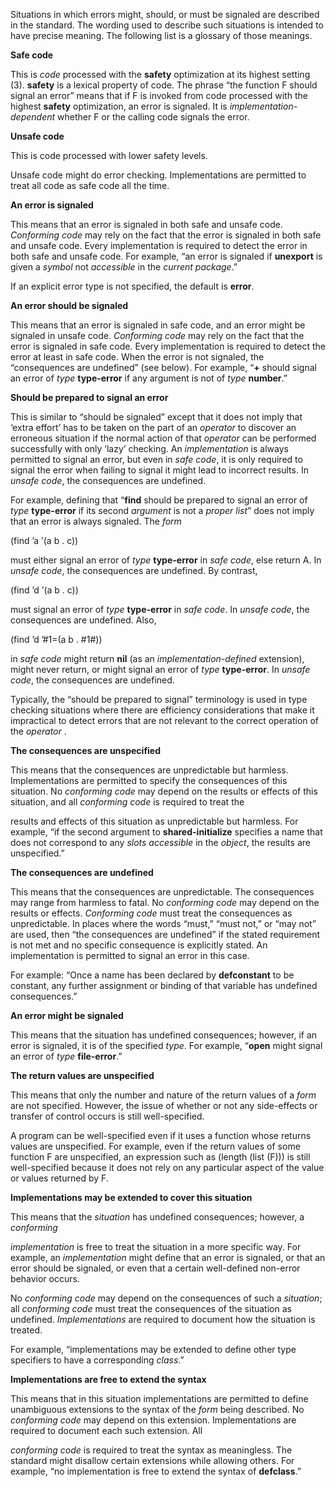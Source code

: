  



Situations in which errors might, should, or must be signaled are described in the standard. The wording used to describe such situations is intended to have precise meaning. The following list is a glossary of those meanings. 



**Safe code** 



This is *code* processed with the **safety** optimization at its highest setting (3). **safety** is a lexical property of code. The phrase “the function F should signal an error” means that if F is invoked from code processed with the highest **safety** optimization, an error is signaled. It is *implementation-dependent* whether F or the calling code signals the error.  







**Unsafe code** 



This is code processed with lower safety levels. 



Unsafe code might do error checking. Implementations are permitted to treat all code as safe code all the time. 



**An error is signaled** 



This means that an error is signaled in both safe and unsafe code. *Conforming code* may rely on the fact that the error is signaled in both safe and unsafe code. Every implementation is required to detect the error in both safe and unsafe code. For example, “an error is signaled if **unexport** is given a *symbol* not *accessible* in the *current package*.” 



If an explicit error type is not specified, the default is **error**. 



**An error should be signaled** 



This means that an error is signaled in safe code, and an error might be signaled in unsafe code. *Conforming code* may rely on the fact that the error is signaled in safe code. Every implementation is required to detect the error at least in safe code. When the error is not signaled, the “consequences are undefined” (see below). For example, “**+** should signal an error of *type* **type-error** if any argument is not of *type* **number**.” 



**Should be prepared to signal an error** 



This is similar to “should be signaled” except that it does not imply that ‘extra effort’ has to be taken on the part of an *operator* to discover an erroneous situation if the normal action of that *operator* can be performed successfully with only ‘lazy’ checking. An *implementation* is always permitted to signal an error, but even in *safe code*, it is only required to signal the error when failing to signal it might lead to incorrect results. In *unsafe code*, the consequences are undefined. 



For example, defining that “**find** should be prepared to signal an error of *type* **type-error** if its second *argument* is not a *proper list*” does not imply that an error is always signaled. The *form* 



(find ’a ’(a b . c)) 



must either signal an error of *type* **type-error** in *safe code*, else return A. In *unsafe code*, the consequences are undefined. By contrast, 



(find ’d ’(a b . c)) 



must signal an error of *type* **type-error** in *safe code*. In *unsafe code*, the consequences are undefined. Also, 



(find ’d ’#1=(a b . #1#)) 











in *safe code* might return **nil** (as an *implementation-defined* extension), might never return, or might signal an error of *type* **type-error**. In *unsafe code*, the consequences are undefined. 



Typically, the “should be prepared to signal” terminology is used in type checking situations where there are efficiency considerations that make it impractical to detect errors that are not relevant to the correct operation of the *operator* . 



**The consequences are unspecified** 



This means that the consequences are unpredictable but harmless. Implementations are permitted to specify the consequences of this situation. No *conforming code* may depend on the results or effects of this situation, and all *conforming code* is required to treat the 



results and effects of this situation as unpredictable but harmless. For example, “if the second argument to **shared-initialize** specifies a name that does not correspond to any *slots accessible* in the *object*, the results are unspecified.” 



**The consequences are undefined** 



This means that the consequences are unpredictable. The consequences may range from harmless to fatal. No *conforming code* may depend on the results or effects. *Conforming code* must treat the consequences as unpredictable. In places where the words “must,” “must not,” or “may not” are used, then “the consequences are undefined” if the stated requirement is not met and no specific consequence is explicitly stated. An implementation is permitted to signal an error in this case. 



For example: “Once a name has been declared by **defconstant** to be constant, any further assignment or binding of that variable has undefined consequences.” 



**An error might be signaled** 



This means that the situation has undefined consequences; however, if an error is signaled, it is of the specified *type*. For example, “**open** might signal an error of *type* **file-error**.” 



**The return values are unspecified** 



This means that only the number and nature of the return values of a *form* are not specified. However, the issue of whether or not any side-effects or transfer of control occurs is still well-specified. 



A program can be well-specified even if it uses a function whose returns values are unspecified. For example, even if the return values of some function F are unspecified, an expression such as (length (list (F))) is still well-specified because it does not rely on any particular aspect of the value or values returned by F. 



**Implementations may be extended to cover this situation** 



This means that the *situation* has undefined consequences; however, a *conforming* 











*implementation* is free to treat the situation in a more specific way. For example, an *implementation* might define that an error is signaled, or that an error should be signaled, or even that a certain well-defined non-error behavior occurs. 



No *conforming code* may depend on the consequences of such a *situation*; all *conforming code* must treat the consequences of the situation as undefined. *Implementations* are required to document how the situation is treated. 



For example, “implementations may be extended to define other type specifiers to have a corresponding *class*.” 



**Implementations are free to extend the syntax** 



This means that in this situation implementations are permitted to define unambiguous extensions to the syntax of the *form* being described. No *conforming code* may depend on this extension. Implementations are required to document each such extension. All 



*conforming code* is required to treat the syntax as meaningless. The standard might disallow certain extensions while allowing others. For example, “no implementation is free to extend the syntax of **defclass**.” 



